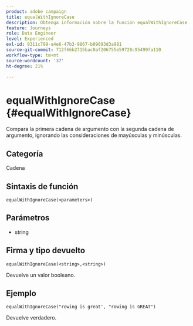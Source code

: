 ```yaml
---
product: adobe campaign
title: equalWithIgnoreCase
description: Obtenga información sobre la función equalWithIgnoreCase
feature: Journeys
role: Data Engineer
level: Experienced
exl-id: 9311c799-a4e6-47b3-9867-b09093d3a981
source-git-commit: 712f66b2715bac0af206755e59728c95499fa110
workflow-type: tm+mt
source-wordcount: '37'
ht-degree: 21%

---
```


# equalWithIgnoreCase {#equalWithIgnoreCase}

Compara la primera cadena de argumento con la segunda cadena de argumento, ignorando las consideraciones de mayúsculas y minúsculas.

## Categoría

Cadena

## Sintaxis de función

`equalWithIgnoreCase(<parameters>)`

## Parámetros

* string

## Firma y tipo devuelto

`equalWithIgnoreCase(<string>,<string>)`

Devuelve un valor booleano.

## Ejemplo

`equalWithIgnoreCase("rowing is great', "rowing is GREAT")`

Devuelve verdadero.
